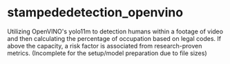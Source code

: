 # stampededetection_openvino
Utilizing OpenVINO's yolo11m to detection humans within a footage of video and then calculating the percentage of occupation based on legal codes. If above the capacity, a risk factor is associated from research-proven metrics. (Incomplete for the setup/model preparation due to file sizes)
